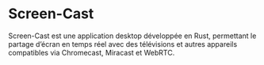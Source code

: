 # Screen-Cast
Screen-Cast est une application desktop développée en Rust, permettant le partage d’écran en temps réel avec des télévisions et autres appareils compatibles via Chromecast, Miracast et WebRTC.
